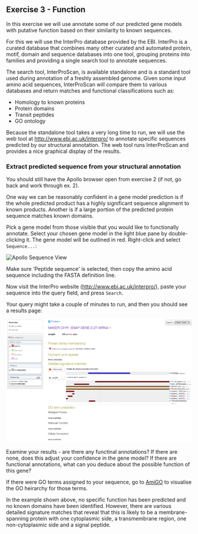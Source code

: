 Exercise 3 - Function
----

In this exercise we will use annotate some of our predicted gene models with putative function based on their similarity to known sequences.

For this we will use the InterPro database provided by the EBI. InterPro is a curated database that combines many other curated and automated protein, motif, domain and sequence databases into one tool, grouping proteins into families and providing a single search tool to annotate sequences.

The search tool, InterProScan, is available standalone and is a standard tool used during annotation of a freshly assembled genome. Given some input amino acid sequences, InterProScan will compare them to various databases and return matches and functional classifications such as:

- Homology to known proteins
- Protein domains
- Transit peptides
- GO ontology

Because the standalone tool takes a very long time to run, we will use the web tool at http://www.ebi.ac.uk/interpro/ to annotate specific sequences predicted by our structural annotation. The web tool runs InterProScan and provides a nice graphical display of the results.

### Extract predicted sequence from your structural annotation

You should still have the Apollo browser open from exercise 2 (if not, go back and work through ex. 2).

One way we can be reasonably confident in a gene model prediction is if the whole predicted product has a highly significant sequence alignment to known products. Another is if a large portion of the predicted protein sequence matches known domains.

Pick a gene model from those visible that you would like to functionally annotate. Select your chosen gene model in the light blue pane by double-clicking it. The gene model will be outlined in red. Right-click and select `Sequence...`:

![Apollo Sequence View](apollo_sequence.png)

Make sure 'Peptide sequence' is selected, then copy the amino acid sequence including the FASTA definition line.

Now visit the InterPro website (http://www.ebi.ac.uk/interpro/), paste your sequence into the query field, and press `Search`.

Your query might take a couple of minutes to run, and then you should see a results page:

![InterPro Results View](interpro_results.png)

Examine your results - are there any functinal annotations? If there are none, does this adjust your confidence in the gene model? If there are functional annotations, what can you deduce about the possible function of this gene?

If there were GO terms assigned to your sequence, go to [AmiGO](http://amigo.geneontology.org/amigo) to visualise the GO heirarchy for those terms.

In the example shown above, no specific function has been predicted and no known domains have been identified. However, there are various detailed signature matches that reveal that this is likely to be a membrane-spanning protein with one cytoplasmic side, a transmembrane region, one non-cytoplasmic side and a signal peptide.
